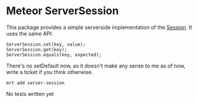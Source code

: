 Meteor ServerSession
=====================

This package provides a simple serverside implementation of the [Session](http://docs.meteor.com/#session). It uses the same API:

```
ServerSession.set(key, value);
ServerSession.get(key);
ServerSession.equals(key, expected);
```
There's no setDefault now, as it doesn't make any sense to me as of now, write a ticket if you think otherwise.

```
mrt add server-session
```

No tests written yet

